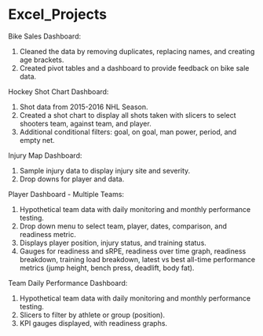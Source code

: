 # Excel_Projects

Bike Sales Dashboard:
1. Cleaned the data by removing duplicates, replacing names, and creating age brackets. 
2. Created pivot tables and a dashboard to provide feedback on bike sale data. 

Hockey Shot Chart Dashboard:
1. Shot data from 2015-2016 NHL Season. 
2. Created a shot chart to display all shots taken with slicers to select shooters team, against team, and player.
3. Additional conditional filters: goal, on goal, man power, period, and empty net. 

Injury Map Dashboard:
1. Sample injury data to display injury site and severity.
2. Drop downs for player and data.

Player Dashboard - Multiple Teams:
1. Hypothetical team data with daily monitoring and monthly performance testing.
2. Drop down menu to select team, player, dates, comparison, and readiness metric. 
2. Displays player position, injury status, and training status. 
3. Gauges for readiness and sRPE, readiness over time graph, readiness breakdown, training load breakdown, latest vs best all-time performance metrics (jump height, bench press, deadlift, body fat).

Team Daily Performance Dashboard:
1. Hypothetical team data with daily monitoring and monthly performance testing.
2. Slicers to filter by athlete or group (position).
3. KPI gauges displayed, with readiness graphs.

